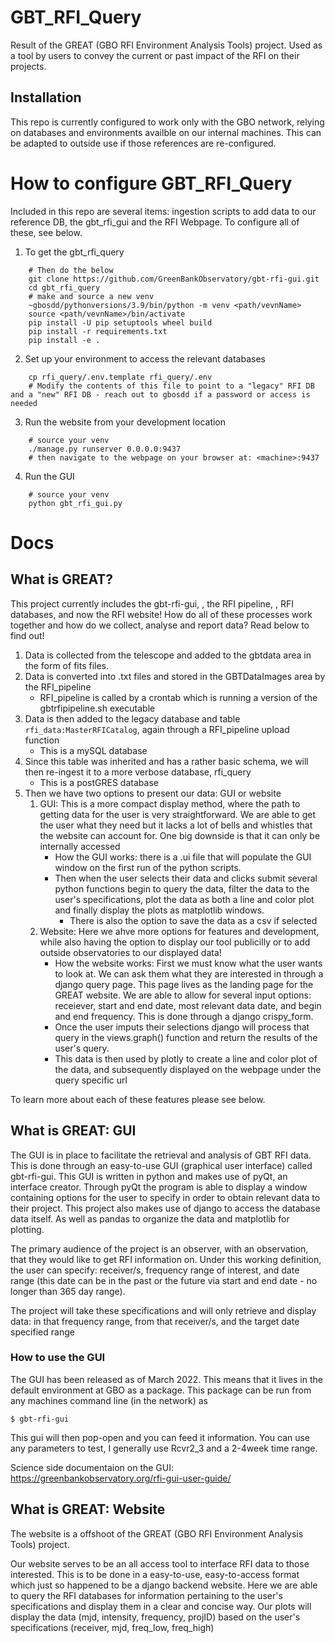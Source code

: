 # GBT_RFI_Query
Result of the GREAT (GBO RFI Environment Analysis Tools) project. Used as a tool by users to convey the current or past impact of the RFI on their projects.

## Installation
This repo is currently configured to work only with the GBO network, relying on databases and environments availble on our internal machines. This can be adapted to outside use if those references are re-configured.

# How to configure GBT_RFI_Query
Included in this repo are several items: ingestion scripts to add data to our reference DB, the gbt_rfi_gui and the RFI Webpage. To configure all of these, see below.

1. To get the gbt_rfi_query
```
    # Then do the below
    git clone https://github.com/GreenBankObservatory/gbt-rfi-gui.git
    cd gbt_rfi_query
    # make and source a new venv
    ~gbosdd/pythonversions/3.9/bin/python -m venv <path/vevnName>
    source <path/vevnName>/bin/activate
    pip install -U pip setuptools wheel build
    pip install -r requirements.txt
    pip install -e .
```
2. Set up your environment to access the relevant databases
```
	cp rfi_query/.env.template rfi_query/.env
	# Modify the contents of this file to point to a "legacy" RFI DB and a "new" RFI DB - reach out to gbosdd if a password or access is needed
```
3. Run the website from your development location
```
	# source your venv
	./manage.py runserver 0.0.0.0:9437
	# then navigate to the webpage on your browser at: <machine>:9437
```
4. Run the GUI
```
	# source your venv
	python gbt_rfi_gui.py
```


# Docs
## What is GREAT?
This project currently includes the gbt-rfi-gui, , the RFI pipeline, , RFI databases, and now the RFI website! How do all of these processes work together and how do we collect, analyse and report data? Read below to find out!

1. Data is collected from the telescope and added to the gbtdata area in the form of fits files.
2. Data is converted into .txt files and stored in the GBTDataImages area by the RFI_pipeline
	- RFI_pipeline is called by a crontab which is running a version of the gbtrfipipeline.sh executable
3. Data is then added to the legacy database and table `rfi_data:MasterRFICatalog`, again through a RFI_pipeline upload function
	- This is a mySQL database
4. Since this table was inherited and has a rather basic schema, we will then re-ingest it to a more verbose database, rfi_query
	- This is a postGRES database
5. Then we have two options to present our data: GUI or website
	1. GUI: This is a more compact display method, where the path to getting data for the user is very straightforward. We are able to get the user what they need but it lacks a lot of bells and whistles that the website can account for. One big downside is that it can only be internally accessed
		- How the GUI works: there is a .ui file that will populate the GUI window on the first run of the python scripts.
		- Then when the user selects their data and clicks submit several python functions begin to query the data, filter the data to the user's specifications, plot the data as both a line and color plot and finally display the plots as matplotlib windows.
			- There is also the option to save the data as a csv if selected
	2. Website: Here we ahve more options for features and development, while also having the option to display our tool publicilly or to add outside observatories to our displayed data!
		- How the website works: First we must know what the user wants to look at. We can ask them what they are interested in through a django query page. This page lives as the landing page for the GREAT website. We are able to allow for several input options: receiever, start and end date, most relevant data date, and begin and end frequency. This is done through a django crispy_form.
		- Once the user imputs their selections django will process that query in the views.graph() function and return the results of the user's query.
		-  This data is then used by plotly to create a line and color plot of the data, and subsequently displayed on the webpage under the query specific url

To learn more about each of these features please see below.

## What is GREAT: GUI
The GUI is in place to facilitate the retrieval and analysis of GBT RFI data. This is done through an easy-to-use GUI (graphical user interface) called gbt-rfi-gui. This GUI is written in python and makes use of pyQt, an interface creator. Through pyQt the program is able to display a window containing options for the user to specify in order to obtain relevant data to their project. This project also makes use of django to access the database data itself. As well as pandas to organize the data and matplotlib for plotting.

The primary audience of the project is an observer, with an observation, that they would like to get RFI information on. Under this working definition, the user can specify: receiver/s, frequency range of interest, and date range (this date can be in the past or the future via start and end date - no longer than 365 day range).

The project will take these specifications and will only retrieve and display data: in that frequency range, from that receiver/s, and the target date specified range

### How to use the GUI
The GUI has been released as of March 2022. This means that it lives in the default environment at GBO as a package. This package can be run from any machines command line (in the network) as

```
$ gbt-rfi-gui
```

This gui will then pop-open and you can feed it information. You can use any parameters to test, I generally use Rcvr2_3 and a 2-4week time range.

Science side documentaion on the GUI: https://greenbankobservatory.org/rfi-gui-user-guide/


## What is GREAT: Website
The website is a offshoot of the GREAT (GBO RFI Environment Analysis Tools) project.

Our website serves to be an all access tool to interface RFI data to those interested. This is to be done in a easy-to-use, easy-to-access format which just so happened to be a django backend website. Here we are able to query the RFI databases for information pertaining to the user's specifications and display them in a clear and concise way.
Our plots will display the data (mjd, intensity, frequency, projID) based on the user's specifications (receiver, mjd, freq_low, freq_high)
